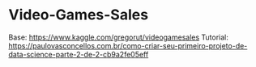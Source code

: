 # Video-Games-Sales
Base: https://www.kaggle.com/gregorut/videogamesales
Tutorial: https://paulovasconcellos.com.br/como-criar-seu-primeiro-projeto-de-data-science-parte-2-de-2-cb9a2fe05eff
